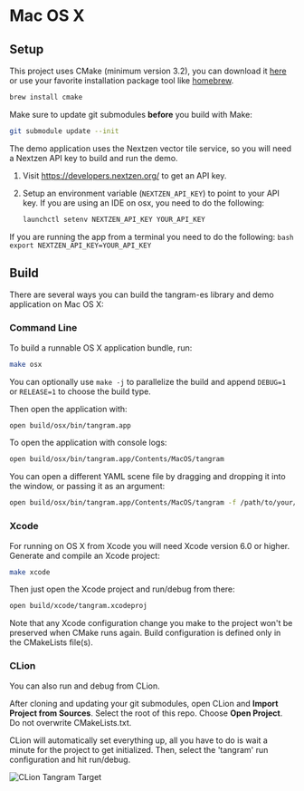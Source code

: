 Mac OS X
========

## Setup ##

This project uses CMake (minimum version 3.2), you can download it [here](http://www.cmake.org/download/) or use your favorite installation package tool like [homebrew](http://brew.sh/).

```bash
brew install cmake
```

Make sure to update git submodules **before** you build with Make:

```bash
git submodule update --init
```

The demo application uses the Nextzen vector tile service, so you will need a Nextzen API key to build and run the demo. 

 1. Visit https://developers.nextzen.org/ to get an API key.

 2. Setup an environment variable (`NEXTZEN_API_KEY`) to point to your API key. 
 If you are using an IDE on osx, you need to do the following:
    ```bash
    launchctl setenv NEXTZEN_API_KEY YOUR_API_KEY
    ```
 If you are running the app from a terminal you need to do the following:
    ```bash
    export NEXTZEN_API_KEY=YOUR_API_KEY
    ```

## Build ##

There are several ways you can build the tangram-es library and demo application on Mac OS X:

### Command Line ###

To build a runnable OS X application bundle, run:

```bash
make osx
```

You can optionally use `make -j` to parallelize the build and append `DEBUG=1` or `RELEASE=1` to choose the build type.

Then open the application with:

```bash
open build/osx/bin/tangram.app
```

To open the application with console logs:

```bash
open build/osx/bin/tangram.app/Contents/MacOS/tangram
```

You can open a different YAML scene file by dragging and dropping it into the window, or passing it as an argument:

```bash
open build/osx/bin/tangram.app/Contents/MacOS/tangram -f /path/to/your/scene.yaml
```

### Xcode ###

For running on OS X from Xcode you will need Xcode version 6.0 or higher. Generate and compile an Xcode project:

```bash
make xcode
```

Then just open the Xcode project and run/debug from there:

```bash
open build/xcode/tangram.xcodeproj
```

Note that any Xcode configuration change you make to the project won't be preserved when CMake runs again. Build configuration is defined only in the CMakeLists file(s).

### CLion ###

You can also run and debug from CLion.

After cloning and updating your git submodules, open CLion and __Import Project from Sources__. Select the root of this repo. Choose __Open Project__. Do not overwrite CMakeLists.txt.

CLion will automatically set everything up, all you have to do is wait a minute for the project to get initialized. Then, select the 'tangram' run configuration and hit run/debug.

![CLion Tangram Target](../../images/clion-tangram-target.png)
